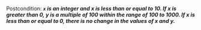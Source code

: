 Postcondition: ***`x` is an integer and x is less than or equal to 10. If x is greater than 0, y is a multiple of 100 within the range of 100 to 1000. If x is less than or equal to 0, there is no change in the values of x and y.***